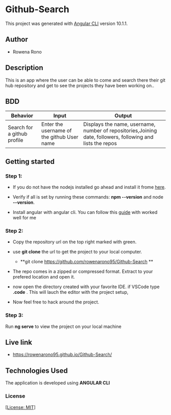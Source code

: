 # Github-Search

This project was generated with [Angular CLI](https://github.com/angular/angular-cli) version 10.1.1.

## Author
* Rowena Rono

## Description

This is an app where the user can be able to come and search there their git hub repository and get to see the projects they have been working on..

## BDD ##
| Behavior                  | Input                     | Output                    |
| ------------------------- | ------------------------- | ------------------------- |
| Search for a github profile |Enter the username of the github User name | Displays the name, username, number of repositories,Joining date, followers, following and lists the repos 


## Getting started

### Step 1:

* If you do not have the nodejs installed go ahead and install it frome [here](https://nodejs.org/en/).

* Verify if all is set by running these commands: **npm --version** and node **--version**.

* Install angular with angular cli. You can follow this [guide](https://codeburst.io/how-to-build-an-angular-app-with-angular-cli-in-a-couple-of-minutes-43089d3ab272) with worked well for me

### Step 2: 

* Copy the repository url on the top right marked with green.
* use **git clone** the url to get the project to your local computer.


    * **git clone https://github.com/rowenarono95/Github-Search **
*   The repo comes in a zipped or compressed format. Extract to your prefered location and open it.

* now open the directory created with your favorite IDE. if VSCode type **.code** . This will lauch the editor with the project setup, 

* Now feel free to hack around the project.

### Step 3:
Run **ng serve** to view the project on your local machine

## Live link

* https://rowenarono95.github.io/Github-Search/
## Technologies Used
The application is developed using **ANGULAR CLI**

### License

 [[License: MIT]](Licence.md)


